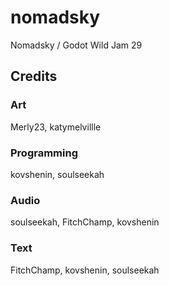 # nomadsky

Nomadsky / Godot Wild Jam 29

## Credits

### Art

Merly23, katymelvillle

### Programming

kovshenin, soulseekah

### Audio

soulseekah, FitchChamp, kovshenin

### Text

FitchChamp, kovshenin, soulseekah
